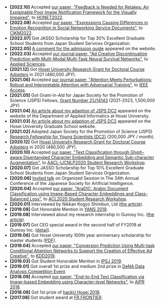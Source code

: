 - **[2022.10]** Accepted [our paper, "Feedback is Needed for Retakes: An Explainable Poor Image Notification Framework for the Visually Impaired"](/publication/ohata2022feedback), to [HONET2022](https://honet-ict.org/index.html).
- **[2022.08]** Accepted [our paper, "Expressions Causing Differences in Emotion Recognition in Social Networking Service Documents"](/publication/nakagawa2022expressions), to [CIKM2022](https://www.cikm2022.org/).
- **[2022.07]** Got JASSO Scholarship for Top 30% Excellent Graduate School Students from Japan Student Services Organization.
- **[2022.05]** [A comment for the admission guide](/post/hosei-university-graduate-school-admission-guide-2023) appeared on the website.
- **[2022.03]** Accepted [our journal paper, "Ad Creative Discontinuation Prediction with Multi-Modal Multi-Task Neural Survival Networks"](/publication/kitada2022ad), to [Applied Sciences](https://www.mdpi.com/journal/applsci).
- **[2021.12]** Got [Hosei University Research Grant for Doctoral Course Adopters](https://www.hosei.ac.jp/gs/gakuhi/gakuhi-shogakukin/shogakukin/kenkyujoseikin/) in 2021 (480,000 JPY).
- **[2021.06]** Accepted [our journal paper, "Attention Meets Perturbations: Robust and Interpretable Attention with Adversarial Training"](/publication/kitada2021attention), to [IEEE Access](https://ieeeaccess.ieee.org/).
- **[2021.05]** Got Grant-in-Aid for Japan Society for the Promotion of Science (JSPS) Fellows, [Grant Number 21J14143](https://kaken.nii.ac.jp/en/grant/KAKENHI-PROJECT-21J14143/) (2021-2023, 1,500,000 JPY)
- **[2021.04]** [An article about my adaption of JSPS DC2](https://ai.ws.hosei.ac.jp/wp/news/news20210408/) appeared on the website of the Department of Applied Informatics at Hosei University.
- **[2021.03]** [An article about my adaption of JSPS DC2](https://www.hosei.ac.jp/koganei/pickup/article-20210305121330/) appeared on the Hosei University Graduate School website.
- **[2021.02]** Adopted Japan Society for the Promotion of Science (JSPS) [Research Fellowship for Young Scientists (DC2)](https://www.jsps.go.jp/english/e-pd/index.html) (200,000 JPY / month).
- **[2020.12]** Got [Hosei University Research Grant for Doctoral Course Adopters](https://www.hosei.ac.jp/gs/gakuhi/gakuhi-shogakukin/shogakukin/kenkyujoseikin/) in 2020 (480,000 JPY).
- **[2020.10]** Accepted [our paper, "Text Classification through Glyph-aware Disentangled Character Embedding and Semantic Sub-character Augmentation"](/publication/aoki2020text), to [AACL-IJCNLP2020 Student Research Workshop](https://aacl2020-srw.github.io/).
- **[2020.07]** Got JASSO Scholarship for Top 10% Excellent Graduate School Students from Japan Student Services Organization.
- **[2020.06]** [Invited talk](https://confit.atlas.jp/guide/event/jsai2020/subject/1H3-OS-12a-05/tables) on Organized Session in The 34th Annual Conference of the Japanese Society for Artificial Intelligence.
- **[2020.04]** Accepted [our paper, "AraDIC: Arabic Document Classification using Image-Based Character Embeddings and Class-Balanced Loss"](/publication/daif2020aradic), to [ACL2020 Student Research Workshop](https://sites.google.com/view/acl20studentresearchworkshop/).
- **[2020.01]** Interviewed by Nikkan Kogyo Shimbun, Ltd ([the article](https://newswitch.jp/p/20932?fbclid=IwAR3XO7LkdZhhCFj9YxqFY4Me7kcbO8lCoBs39RvCCdUAHr7pFDc42PoVQXw)).
- **[2019.08]** Got Honorable Mention in [YANS 2019](https://www.hosei.ac.jp/gs/NEWS/zaigaku/koganei/20190920/).
- **[2019.08]** Interviewed about my research internship in Gunosy Inc. ([the article](https://gunosiru.gunosy.co.jp/entry/kdd2019_gtl)).
- **[2019.07]** Got CEO special award in the second half of FY2019 at Gunosy Inc. ([detail](https://gunosiru.gunosy.co.jp/entry/party-7th-secondhalf)).
- **[2019.06]** Got Hosei University 100th year anniversary scholarship for master students ([PDF](https://www.hosei.ac.jp/application/files/2715/8977/4261/2020_3-3.pdf)).
- **[2019.04]** Accepted [our paper, "Conversion Prediction Using Multi-task Conditional Attention Networks to Support the Creation of Effective Ad Creative"](/publication/kitada2019conversion), to [KDD2019](https://www.kdd.org/kdd2019/).
- **[2019.03]** Got Student Honorable Mention in [IPSJ 2019](https://www.hosei.ac.jp/gs/NEWS/topics/jusho/190411_4/).
- **[2019.01]** Got overall 1st prize and medium 2nd prize in [DeNA Data Analysis Competition Event](https://dena-ai.connpass.com/event/114168/?utm_campaign=event_participate_to_follower&utm_medium=twitter&utm_source=notifications).
- **[2018.09]** Accepted [our paper, "End-to-End Text Classification via Image-based Embedding using Character-level Networks"](/publication/kitada2018end), to [AIPR 2018](https://sites.google.com/aipr-workshop.org/aipr).
- **[2018.08]** Got 1st prize of [hackU Hosei 2018](https://hacku.yahoo.co.jp/hosei2018/).
- **[2017.08]** Got student award at [FR FRONTIER](https://deepanalytics.connpass.com/event/56007/).
